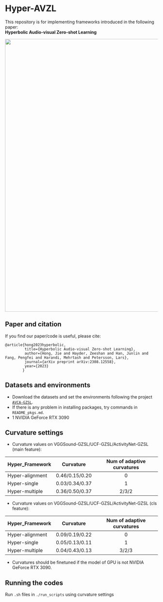 # Hyper-AVZL
This repository is for implementing frameworks introduced in the following paper:  
**Hyperbolic Audio-visual Zero-shot Learning**

<p align="center">
  <img width="900" src="https://github.com/JHome1/Hyper-AVZL/blob/main/Figure1.png"> 
</p>

## Paper and citation  
If you find our paper/code is useful, please cite:
```
@article{hong2023hyperbolic,
         title={Hyperbolic Audio-visual Zero-shot Learning},
         author={Hong, Jie and Hayder, Zeeshan and Han, Junlin and Fang, Pengfei and Harandi, Mehrtash and Petersson, Lars},
         journal={arXiv preprint arXiv:2308.12558},
         year={2023}
        }
```

## Datasets and environments
* Download the datasets and set the environments following the project [```AVCA-GZSL```](https://github.com/ExplainableML/AVCA-GZSL).
* If there is any problem in installing packages, try commands in ```README_pkgs.md```.
* 1 NVIDIA GeForce RTX 3090

## Curvature settings
* Curvature values on VGGSound-GZSL/UCF-GZSL/ActivityNet-GZSL (main feature):

| Hyper_Framework | Curvature  | Num of adaptive curvatures  |
| ------- | :---: | :---: |
| Hyper-alignment | 0.46/0.15/0.20 | 0 |
| Hyper-single    | 0.03/0.34/0.37 | 1 |
| Hyper-multiple  | 0.36/0.50/0.37 | 2/3/2 |

* Curvature values on VGGSound-GZSL/UCF-GZSL/ActivityNet-GZSL (cls feature):
  
| Hyper_Framework | Curvature  | Num of adaptive curvatures  |
| ------- | :---: | :---: |
| Hyper-alignment | 0.09/0.19/0.22 | 0 |
| Hyper-single    | 0.05/0.13/0.11 | 1 |
| Hyper-multiple  | 0.04/0.43/0.13 | 3/2/3 |

* Curvatures should be finetuned if the model of GPU is not NVIDIA GeForce RTX 3090.

## Running the codes
Run ```.sh``` files in ```./run_scripts``` using curvature settings
